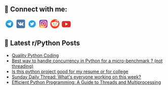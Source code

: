 ## 🔎 Connect with me:
[<img src="https://github.com/bullbesh/bullbesh/blob/main/images/Telegram.png" width="32" height="32" />](https://t.me/bullbesh)
[<img src="https://github.com/bullbesh/bullbesh/blob/main/images/VK.png" width="32" height="32" />](https://vk.com/bullbesh)
[<img src="https://github.com/bullbesh/bullbesh/blob/main/images/Twitter.png" width="32" height="32" />](https://twitter.com/bullbesh1)
[<img src="https://github.com/bullbesh/bullbesh/blob/main/images/Instagram.png" width="32" height="32" />](https://www.instagram.com/bullbesh)
[<img src="https://github.com/bullbesh/bullbesh/blob/main/images/Reddit.png" width="32" height="32" />](https://www.reddit.com/user/bullbesh)
[<img src="https://github.com/bullbesh/bullbesh/blob/main/images/YouTube.png" width="32" height="32" />](https://www.youtube.com/channel/UCtfjRs6uzgq5mfm8S06WTcg)

## 📕 Latest r/Python Posts
<!-- BLOG-POST-LIST:START -->
- [Quality Python Coding](https://www.reddit.com/r/Python/comments/1jhq18b/quality_python_coding/)
- [Best way to handle concurrency in Python for a micro-benchmark ? &lpar;not threading&rpar;](https://www.reddit.com/r/Python/comments/1jhn4fo/best_way_to_handle_concurrency_in_python_for_a/)
- [Is this python project good for my resume or for college](https://www.reddit.com/r/Python/comments/1jhmk75/is_this_python_project_good_for_my_resume_or_for/)
- [Sunday Daily Thread: What&#39;s everyone working on this week?](https://www.reddit.com/r/Python/comments/1jhmdi1/sunday_daily_thread_whats_everyone_working_on/)
- [Efficient Python Programming: A Guide to Threads and Multiprocessing](https://www.reddit.com/r/Python/comments/1jhkhq5/efficient_python_programming_a_guide_to_threads/)
<!-- BLOG-POST-LIST:END -->
